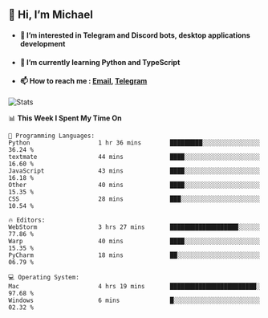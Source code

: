 ## 👋 Hi, I’m Michael
- #### 👀 I’m interested in Telegram and Discord bots, desktop applications development
- #### 🌱 I’m currently learning Python and TypeScript
- #### 📫 How to reach me : [Email](mailto:misha@kurapov.ru), [Telegram](https://t.me/mkurapov)

![Stats](https://github-readme-stats.vercel.app/api?username=krpff&show_icons=true&theme=github_dark&hide_border=true&hide=issues&count_private=true&layout=compact)


<!--START_SECTION:waka-->
📊 **This Week I Spent My Time On** 

```text
💬 Programming Languages: 
Python                   1 hr 36 mins        █████████░░░░░░░░░░░░░░░░   36.24 % 
textmate                 44 mins             ████░░░░░░░░░░░░░░░░░░░░░   16.60 % 
JavaScript               43 mins             ████░░░░░░░░░░░░░░░░░░░░░   16.18 % 
Other                    40 mins             ████░░░░░░░░░░░░░░░░░░░░░   15.35 % 
CSS                      28 mins             ███░░░░░░░░░░░░░░░░░░░░░░   10.54 % 

🔥 Editors: 
WebStorm                 3 hrs 27 mins       ███████████████████░░░░░░   77.86 % 
Warp                     40 mins             ████░░░░░░░░░░░░░░░░░░░░░   15.35 % 
PyCharm                  18 mins             ██░░░░░░░░░░░░░░░░░░░░░░░   06.79 % 

💻 Operating System: 
Mac                      4 hrs 19 mins       ████████████████████████░   97.68 % 
Windows                  6 mins              █░░░░░░░░░░░░░░░░░░░░░░░░   02.32 % 
```


<!--END_SECTION:waka-->
